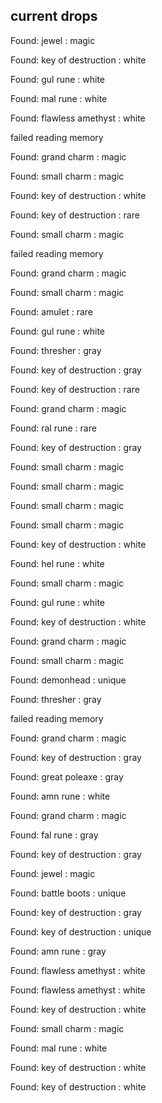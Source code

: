 ## current drops

Found: jewel : magic
Found: key of destruction : white
Found: gul rune : white
Found: mal rune : white
Found: flawless amethyst : white
failed reading memory
Found: grand charm : magic
Found: small charm : magic
Found: key of destruction : white
Found: key of destruction : rare
Found: small charm : magic
failed reading memory
Found: grand charm : magic
Found: small charm : magic
Found: amulet : rare
Found: gul rune : white
Found: thresher : gray
Found: key of destruction : gray
Found: key of destruction : rare
Found: grand charm : magic
Found: ral rune : rare
Found: key of destruction : gray
Found: small charm : magic
Found: small charm : magic
Found: small charm : magic
Found: small charm : magic
Found: key of destruction : white
Found: hel rune : white
Found: small charm : magic
Found: gul rune : white
Found: key of destruction : white
Found: grand charm : magic
Found: small charm : magic
Found: demonhead : unique
Found: thresher : gray
failed reading memory
Found: grand charm : magic
Found: key of destruction : gray
Found: great poleaxe : gray
Found: amn rune : white
Found: grand charm : magic
Found: fal rune : gray
Found: key of destruction : gray
Found: jewel : magic
Found: battle boots : unique
Found: key of destruction : gray
Found: key of destruction : unique
Found: amn rune : gray
Found: flawless amethyst : white
Found: flawless amethyst : white
Found: key of destruction : white
Found: small charm : magic
Found: mal rune : white
Found: key of destruction : white
Found: key of destruction : white
